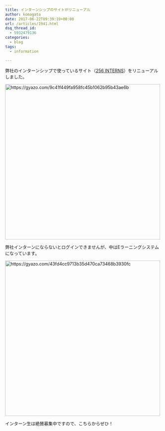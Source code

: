 ```yaml
---
title: インターンシップのサイトがリニューアル
author: komagata
date: 2017-06-22T09:39:19+00:00
url: /articles/1941.html
dsq_thread_id:
  - 5932479136
categories:
  - blog
tags:
  - information

---
```

弊社のインターンシップで使っているサイト（[256 INTERNS][1]）をリニューアルしました。

[<img src="https://i.gyazo.com/9c41f449fa958fc45b1062b95b43ae6b.png" alt="https://gyazo.com/9c41f449fa958fc45b1062b95b43ae6b" width="500" />][1]

<!--more-->

弊社インターンにならないとログインできませんが、中はEラーニングシステムになっています。

<img src="https://i.gyazo.com/43fd4cc9713b35d470ca73468b3930fc.png" alt="https://gyazo.com/43fd4cc9713b35d470ca73468b3930fc" width="500" />

インターン生は絶賛募集中ですので、こちらからぜひ！

 [1]: http://256interns.com
